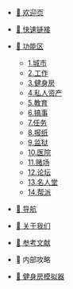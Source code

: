 * [🌆 欢迎页](/README.md)

* [🔗 快速链接](/quicklink/1.-newbie_mission/README.md)

* [🚙 功能区](/area/1.-city/README.md)
  * [1.城市](/area/1.-city/README.md)
  * [2.工作](/area/2.-jobs/README.md)
  * [3.健身房](/area/3.-gym/README.md)
  * [4.私人资产](/area/4.-property/README.md)
  * [5.教育](/area/5.-education/README.md)
  * [6.搞事](/area/6.-crime/README.md)
  * [7.任务](/area/7.-mission/README.md)
  * [8.报纸](/area/8.-newspaper/README.md)
  * [9.监狱](/area/9.-jail/README.md)
  * [10.医院](/area/10.-hospital/README.md)
  * [11.赌场](/area/11.-casino/README.md)
  * [12.论坛](/area/12.-forum/README.md)
  * [13.名人堂](/area/13.-hof/README.md)
  * [14.帮派](/area/14.-faction/README.md)

* [🔎 导航](/navigation/README.md)
  <!-- * [1.主页](/navigation/README.md)
  * [2.贡献者](/navigation/2.-gong-xian-zhe.md)
  * [3.社区门户](/navigation/3.-she-qu-men-hu.md)
  * [4.使用协议](/navigation/4.-shi-yong-xie-yi.md)
  * [5.禁令](/navigation/5.-jin-ling.md)
  * [6.当前活动](/navigation/6.-dang-qian-huo-dong.md)
  * [7.FAQ](/navigation/7.faq.md) -->

* [🧑 关于我们](/aboutus/who-are-we.md)
  <!-- * [Who are we](/aboutus/who-are-we.md) -->

* [📖 参考文献](/reference/vscode_install.md)
  <!-- * [VsCode安装、插件安装、Markdown预览](/reference/vscode_install.md)
  * [Markdown基本语法](/reference/markdown_basic.md)
  * [正则表达式语法](/reference/regex_basic.md)
  * [Git及Github基本功能介绍](/reference/git_basic.md)
  * [Docsify基本功能介绍](/reference/docsify_basic.md) -->

* 🧠 内部攻略
  <!-- * [系统工作](/tutorials/xi-tong-gong-zuo.md) -->
* [🥊 健身房模拟器](https://www.hanlulu.tk/torn)
